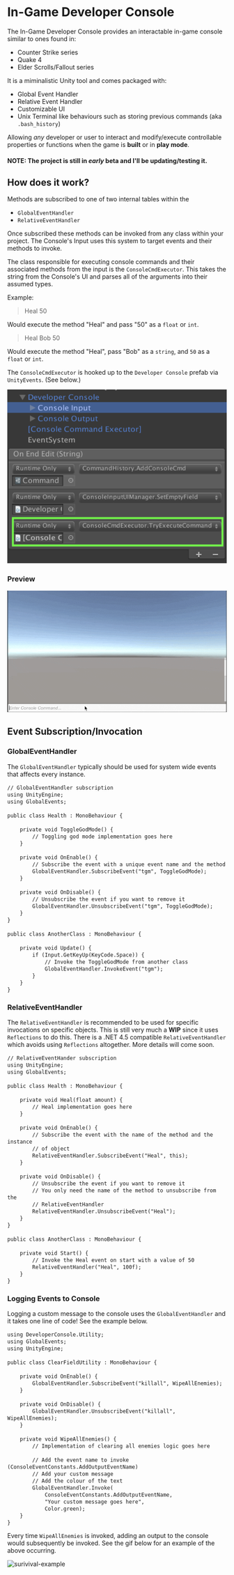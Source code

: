 # In-Game Developer Console #

The In-Game Developer Console provides an interactable in-game console similar to ones found in:

* Counter Strike series
* Quake 4
* Elder Scrolls/Fallout series

It is a miminalistic Unity tool and comes packaged with:

* Global Event Handler
* Relative Event Handler
* Customizable UI
* Unix Terminal like behaviours such as storing previous commands (aka `.bash_history`)

Allowing *any* developer or user to interact and modify/execute controllable properties or functions 
when the game is **built** or in **play mode**.

#### **NOTE**: The project is still in *early* beta and I'll be updating/testing it. ####

## How does it work? ##

Methods are subscribed to one of two internal tables within the

* `GlobalEventHandler`
* `RelativeEventHandler`

Once subscribed these methods can be invoked from any class within your project. The Console's Input uses 
this system to target events and their methods to invoke.

The class responsible for executing console commands and their associated methods from the input is the 
`ConsoleCmdExecutor`. This takes the string from the Console's UI and parses all of the arguments into 
their assumed types.

Example:

> Heal 50

Would execute the method "Heal" and pass "50" as a `float` or `int`.

> Heal Bob 50

Would execute the method "Heal", pass "Bob" as a `string`, and `50` as a `float` or `int`.

The `ConsoleCmdExecutor` is hooked up to the `Developer Console` prefab via `UnityEvents`. (See below.)

![developer-console-prefab](images/developer-console-prefab.png)

### Preview ###

![preview](images/preview.gif)

## Event Subscription/Invocation ##

### GlobalEventHandler ###

The `GlobalEventHandler` typically should be used for system wide events that affects every instance.

```
// GlobalEventHandler subscription
using UnityEngine;
using GlobalEvents;

public class Health : MonoBehaviour {

    private void ToggleGodMode() {
        // Toggling god mode implementation goes here
    }
    
    private void OnEnable() {
        // Subscribe the event with a unique event name and the method
        GlobalEventHandler.SubscribeEvent("tgm", ToggleGodMode);
    }
    
    private void OnDisable() {
        // Unsubscribe the event if you want to remove it
        GlobalEventHandler.UnsubscribeEvent("tgm", ToggleGodMode);
    }
}

public class AnotherClass : MonoBehaviour {

    private void Update() {
        if (Input.GetKeyUp(KeyCode.Space)) {
            // Invoke the ToggleGodMode from another class
            GlobalEventHandler.InvokeEvent("tgm");
        }
    }
}
```

### RelativeEventHandler ###

The `RelativeEventHandler` is recommended to be used for specific invocations on specific objects. This is still 
very much a **WIP** since it uses `Reflections` to do this. There is a .NET 4.5 compatible `RelativeEventHandler` which 
avoids using `Reflections` altogether. More details will come soon.

```
// RelativeEventHander subscription
using UnityEngine;
using GlobalEvents;

public class Health : MonoBehaviour {

    private void Heal(float amount) {
        // Heal implementation goes here
    }
    
    private void OnEnable() {
        // Subscribe the event with the name of the method and the instance
        // of object
        RelativeEventHandler.SubscribeEvent("Heal", this);
    }
    
    private void OnDisable() {
        // Unsubscribe the event if you want to remove it
        // You only need the name of the method to unsubscribe from the
        // RelativeEventHandler
        RelativeEventHandler.UnsubscribeEvent("Heal");
    }
}

public class AnotherClass : MonoBehaviour {
    
    private void Start() {
        // Invoke the Heal event on start with a value of 50
        RelativeEventHandler("Heal", 100f);
    }
}
```

### Logging Events to Console ###
Logging a custom message to the console uses the `GlobalEventHandler` and it takes one line of code! 
See the example below.

```
using DeveloperConsole.Utility;
using GlobalEvents;
using UnityEngine;

public class ClearFieldUtility : MonoBehaviour {

    private void OnEnable() {
        GlobalEventHandler.SubscribeEvent("killall", WipeAllEnemies);
    }

    private void OnDisable() {
        GlobalEventHandler.UnsubscribeEvent("killall", WipeAllEnemies);
    }

    private void WipeAllEnemies() {
        // Implementation of clearing all enemies logic goes here

        // Add the event name to invoke (ConsoleEventConstants.AddOutputEventName)
        // Add your custom message
        // Add the colour of the text
        GlobalEventHandler.Invoke(
            ConsoleEventConstants.AddOutputEventName,
            "Your custom message goes here",
            Color.green);
    }
}
```

Every time `WipeAllEnemies` is invoked, adding an output to the console would subsequently be invoked. 
See the gif below for an example of the above occurring.

![surivival-example](images/survival-example.gif)

